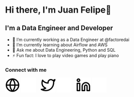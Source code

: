 # Hi there, I'm Juan Felipe👋

## I'm a Data Engineer and Developer

- 🔭 I’m currently working as a Data Engineer at @factoredai
- 🌱 I’m currently learning about Airflow and AWS
- 💬 Ask me about Data Engineering, Python and SQL
- ⚡ Fun fact: I love to play video games and play piano
<!--
- 👯 I’m looking to collaborate on ...
- 🤔 I’m looking for help with ...
- 📫 How to reach me: ...
- 😄 Pronouns: ...
  -->

### Connect with me

[![website](./img/globe-light.svg)](https://jfgomez.me/#gh-light-mode-only)
[![website](./img/globe-dark.svg)](https://jfgomez.me/#gh-dark-mode-only)
&nbsp;&nbsp;
[![website](./img/twitter-light.svg)](https://twitter.com/jfgomez0912#gh-light-mode-only)
[![website](./img/twitter-dark.svg)](https://twitter.com/jfgomez0912#gh-dark-mode-only)
&nbsp;&nbsp;
[![website](./img/linkedin-light.svg)](https://www.linkedin.com/in/jfgomez0912#gh-light-mode-only)
[![website](./img/linkedin-dark.svg)](https://www.linkedin.com/in/jfgomez0912#gh-dark-mode-only)
